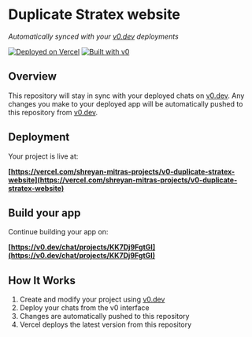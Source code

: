 # Duplicate Stratex website

*Automatically synced with your [v0.dev](https://v0.dev) deployments*

[![Deployed on Vercel](https://img.shields.io/badge/Deployed%20on-Vercel-black?style=for-the-badge&logo=vercel)](https://vercel.com/shreyan-mitras-projects/v0-duplicate-stratex-website)
[![Built with v0](https://img.shields.io/badge/Built%20with-v0.dev-black?style=for-the-badge)](https://v0.dev/chat/projects/KK7Dj9FgtGI)

## Overview

This repository will stay in sync with your deployed chats on [v0.dev](https://v0.dev).
Any changes you make to your deployed app will be automatically pushed to this repository from [v0.dev](https://v0.dev).

## Deployment

Your project is live at:

**[https://vercel.com/shreyan-mitras-projects/v0-duplicate-stratex-website](https://vercel.com/shreyan-mitras-projects/v0-duplicate-stratex-website)**

## Build your app

Continue building your app on:

**[https://v0.dev/chat/projects/KK7Dj9FgtGI](https://v0.dev/chat/projects/KK7Dj9FgtGI)**

## How It Works

1. Create and modify your project using [v0.dev](https://v0.dev)
2. Deploy your chats from the v0 interface
3. Changes are automatically pushed to this repository
4. Vercel deploys the latest version from this repository